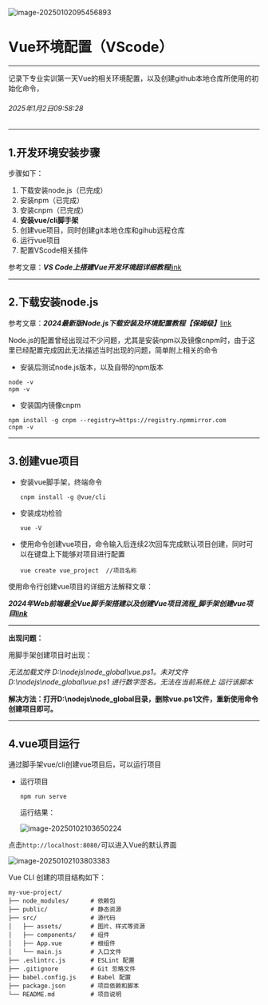 ![image-20250102095456893](D:\Workspace\NoteBook\VueNote\Environment\assets\image-20250102095456893.png)

# Vue环境配置（VScode）

---

记录下专业实训第一天Vue的相关环境配置，以及创建github本地仓库所使用的初始化命令，

###### 2025年1月2日09:58:28

---

## 1.开发环境安装步骤

步骤如下：

1. 下载安装node.js（已完成）
2. 安装npm（已完成）
3. 安装cnpm（已完成）
4. **安装vue/cli脚手架**
5. 创建vue项目，同时创建git本地仓库和gihub远程仓库
6. 运行vue项目
7. 配置VScode相关插件

参考文章：***VS Code上搭建Vue开发环境超详细教程***[link](https://blog.csdn.net/weixin_49136054/article/details/129624923)

---

## 2.下载安装node.js

参考文章：***2024最新版Node.js下载安装及环境配置教程【保姆级】***[link](https://blog.csdn.net/WHF__/article/details/129362462)

Node.js的配置曾经出现过不少问题，尤其是安装npm以及镜像cnpm时，由于这里已经配置完成因此无法描述当时出现的问题，简单附上相关的命令

- 安装后测试node.js版本，以及自带的npm版本

~~~
node -v
npm -v
~~~

- 安装国内镜像cnpm

```
npm install -g cnpm --registry=https://registry.npmmirror.com
cnpm -v
```

---

## 3.创建vue项目

- 安装vue脚手架，终端命令

	~~~
	cnpm install -g @vue/cli
	~~~

- 安装成功检验

	~~~
	vue -V
	~~~

- 使用命令创建vue项目，命令输入后连续2次回车完成默认项目创建，同时可以在键盘上下能够对项目进行配置

	~~~
	vue create vue_project	//项目名称
	~~~

使用命令行创建vue项目的详细方法解释文章：

***2024年Web前端最全Vue脚手架搭建以及创建Vue项目流程_脚手架创建vue项目[link](https://blog.csdn.net/2401_84122782/article/details/138695909?utm_medium=distribute.pc_relevant.none-task-blog-2~default~baidujs_baidulandingword~default-4-138695909-blog-129624923.235^v43^pc_blog_bottom_relevance_base9&spm=1001.2101.3001.4242.3&utm_relevant_index=7)***

---

**出现问题：**

用脚手架创建项目时出现：

*无法加载文件 D:\nodejs\node_global\vue.ps1。未对文件 D:\nodejs\node_global\vue.ps1 进行数字签名。无法在当前系统上 运行该脚本*

**解决方法：打开D:\nodejs\node_global目录，删除vue.ps1文件，重新使用命令创建项目即可。**

---

## 4.vue项目运行

通过脚手架vue/cli创建vue项目后，可以运行项目

- 运行项目

	~~~
	npm run serve
	~~~

	运行结果：

	![image-20250102103650224](D:\Workspace\NoteBook\VueNote\Environment\assets\image-20250102103650224.png)

点击`http://localhost:8080/`可以进入Vue的默认界面

![image-20250102103803383](D:\Workspace\NoteBook\VueNote\Environment\assets\image-20250102103803383.png)

Vue CLI 创建的项目结构如下：

```
my-vue-project/
├── node_modules/      # 依赖包
├── public/            # 静态资源
├── src/               # 源代码
│   ├── assets/        # 图片、样式等资源
│   ├── components/    # 组件
│   ├── App.vue        # 根组件
│   └── main.js        # 入口文件
├── .eslintrc.js       # ESLint 配置
├── .gitignore         # Git 忽略文件
├── babel.config.js    # Babel 配置
├── package.json       # 项目依赖和脚本
└── README.md          # 项目说明
```